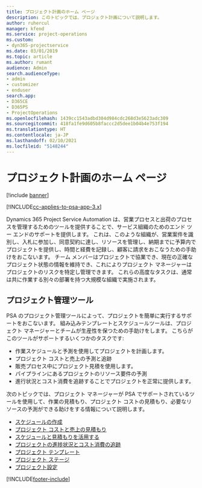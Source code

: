 ```yaml
---
title: プロジェクト計画のホーム ページ
description: このトピックでは、プロジェクト計画について説明します。
author: ruhercul
manager: kfend
ms.service: project-operations
ms.custom:
- dyn365-projectservice
ms.date: 03/01/2019
ms.topic: article
ms.author: rumant
audience: Admin
search.audienceType:
- admin
- customizer
- enduser
search.app:
- D365CE
- D365PS
- ProjectOperations
ms.openlocfilehash: 1439cc1543adbd304d984cdc268d3e5623adc309
ms.sourcegitcommit: 418fa1fe9d605b8faccc2d5dee1b04b4e753f194
ms.translationtype: HT
ms.contentlocale: ja-JP
ms.lasthandoff: 02/10/2021
ms.locfileid: "5148244"
---
```

# <a name="project-planning-home-page"></a>プロジェクト計画のホーム ページ

[!include [banner](../includes/psa-now-project-operations.md)]

[!INCLUDE[cc-applies-to-psa-app-3.x](../includes/cc-applies-to-psa-app-3x.md)]

Dynamics 365 Project Service Automation は、営業プロセスと出荷のプロセスを管理するためのツールを提供することで、サービス組織のためのエンド ツー エンドのサポートを提供します。 これは、このような組織が、営業案件を識別し、入札に参加し、同意契約に達し、リソースを管理し、納期までに予算内でプロジェクトを提供し、時間と経費を記録し、顧客に請求をおこなうための手助けをおこないます。 チーム メンバーはプロジェクトで協業でき、現在の正確なプロジェクト状態の情報を維持でき、これによりプロジェクト マネージャーはプロジェクトのリスクを特定し管理できます。 これらの高度なタスクは、通常は共に作業する別々の部署を持つ大規模な組織で実施されます。

## <a name="project-management-tools"></a>プロジェクト管理ツール

PSA のプロジェクト管理ツールによって、プロジェクトを簡単に実行するサポートをおこないます。 組み込みテンプレートとスケジュールツールは、プロジェクト マネージャーとチームが生産性を保つための手助けをします。 こちらがこのツールがサポートするいくつかのタスクです:

- 作業スケジュールと予測を使用してプロジェクトを計画します。
- プロジェクト コストと売上の予測と追跡
- 販売プロセス中にプロジェクト見積を使用します。
- パイプラインにあるプロジェクトのリソース要件の予測
- 進行状況とコスト消費を追跡することでプロジェクトを正常に提供します。

次のトピックでは、プロジェクト マネージャーが PSA でサポートされているツールを使用して、作業の見積もり、プロジェクト コストの見積もり、必要なリソースの予測ができる助けをする情報について説明します。

- [スケジュールの作成](project-creating.md)
- [プロジェクト コストと売上の見積もり](project-estimating.md)
- [スケジュールと見積もりを活用する](project-leveraging.md)
- [プロジェクトの進捗状況とコスト消費の追跡](project-tracking.md)
- [プロジェクト テンプレート](project-templates.md)
- [プロジェクト ステージ](project-stages.md)
- [プロジェクト設定](project-settings.md)


[!INCLUDE[footer-include](../includes/footer-banner.md)]